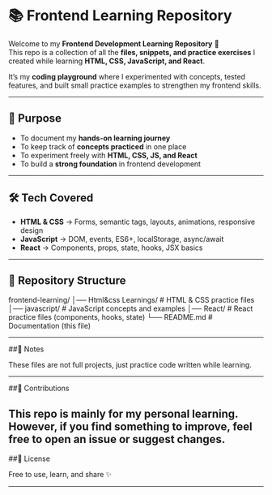 # 📚 Frontend Learning Repository  

Welcome to my **Frontend Development Learning Repository** 🎉  
This repo is a collection of all the **files, snippets, and practice exercises** I created while learning **HTML, CSS, JavaScript, and React**.  

It’s my **coding playground** where I experimented with concepts, tested features, and built small practice examples to strengthen my frontend skills.  

---

## 🌟 Purpose  

- To document my **hands-on learning journey**  
- To keep track of **concepts practiced** in one place  
- To experiment freely with **HTML, CSS, JS, and React**  
- To build a **strong foundation** in frontend development  

---

## 🛠️ Tech Covered  

- **HTML & CSS** → Forms, semantic tags, layouts, animations, responsive design  
- **JavaScript** → DOM, events, ES6+, localStorage, async/await  
- **React** → Components, props, state, hooks, JSX basics  


---

## 📂 Repository Structure  

frontend-learning/
│── Html&css Learnings/ # HTML & CSS practice files
│── javascript/ # JavaScript concepts and examples
│── React/ # React practice files (components, hooks, state)
└── README.md # Documentation (this file)

---

##🎯 Notes

These files are not full projects, just practice code written while learning.

---

##🤝 Contributions

This repo is mainly for my personal learning. However, if you find something to improve, feel free to open an issue or suggest changes.
---

##📜 License

Free to use, learn, and share ✨

---
